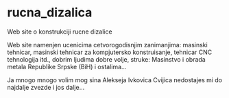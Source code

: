 # rucna_dizalica
Web site o konstrukciji rucne dizalice

Web site namenjen ucenicima cetvorogodisnjim zanimanjima: masinski tehnicar, masinski tehnicar za kompjutersko konstruisanje, tehnicar CNC tehnologija itd., dobrim ljudima dobre volje, struke: Masinstvo i obrada metala Republike Srpske (BiH) i ostalima...

Ja mnogo mnogo volim mog sina Alekseja Ivkovica Cvijica nedostajes mi do najdalje zvezde i jos dalje...